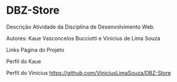 # DBZ-Store

Descrição
Atividade da Disciplina de Desenvolvimento Web.

Autores: Kaue Vasconcelos Bucciotti e Vinicius de Lima Souza

Links
Página do Projeto

Perfil do Kaue


Perfil do Vinicius
https://github.com/ViniciusLimaSouza/DBZ-Store

